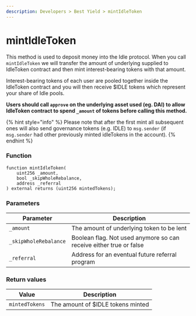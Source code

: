 ```yaml
---
description: Developers > Best Yield > mintIdleToken
---
```


# mintIdleToken

This method is used to deposit money into the Idle protocol. When you call `mintIdleToken` we will transfer the amount of underlying supplied to IdleToken contract and then mint interest-bearing tokens with that amount.&#x20;

Interest-bearing tokens of each user are pooled together inside the IdleToken contract and you will then receive $IDLE tokens which represent your share of Idle pools.

**Users should call `approve` on the underlying asset used (eg. DAI) to allow IdleToken contract to spend `_amount` of tokens before calling this method.**

{% hint style="info" %}
Please note that after the first mint all subsequent ones will also send governance tokens (e.g. IDLE) to `msg.sender` (if `msg.sender` had other previously minted idleTokens in the account).
{% endhint %}

### Function

```solidity
function mintIdleToken(
    uint256 _amount, 
    bool _skipWholeRebalance, 
    address _referral
) external returns (uint256 mintedTokens);
```

### **Parameters**

| Parameter             | Description                                                        |
| --------------------- | ------------------------------------------------------------------ |
| `_amount`             | The amount of underlying token to be lent                          |
| `_skipWholeRebalance` | Boolean flag. Not used anymore so can receive either true or false |
| `_referral`           | Address for an eventual future referral program                    |

### **Return values**

| Value          | Description                       |
| -------------- | --------------------------------- |
| `mintedTokens` | The amount of $IDLE tokens minted |
